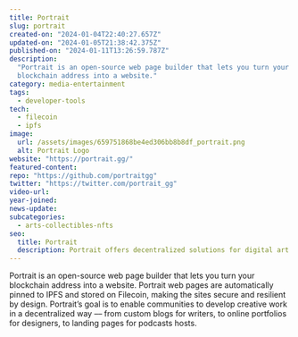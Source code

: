 ```yaml
---
title: Portrait
slug: portrait
created-on: "2024-01-04T22:40:27.657Z"
updated-on: "2024-01-05T21:38:42.375Z"
published-on: "2024-01-11T13:26:59.787Z"
description:
  "Portrait is an open-source web page builder that lets you turn your
  blockchain address into a website."
category: media-entertainment
tags:
  - developer-tools
tech:
  - filecoin
  - ipfs
image:
  url: /assets/images/659751868be4ed306bb8b8df_portrait.png
  alt: Portrait Logo
website: "https://portrait.gg/"
featured-content:
repo: "https://github.com/portraitgg"
twitter: "https://twitter.com/portrait_gg"
video-url:
year-joined:
news-update:
subcategories:
  - arts-collectibles-nfts
seo:
  title: Portrait
  description: Portrait offers decentralized solutions for digital art and collectibles.
---
```


Portrait is an open-source web page builder that lets you turn your blockchain address into a website. Portrait web pages are automatically pinned to IPFS and stored on Filecoin, making the sites secure and resilient by design. Portrait’s goal is to enable communities to develop creative work in a decentralized way –– from custom blogs for writers, to online portfolios for designers, to landing pages for podcasts hosts.
